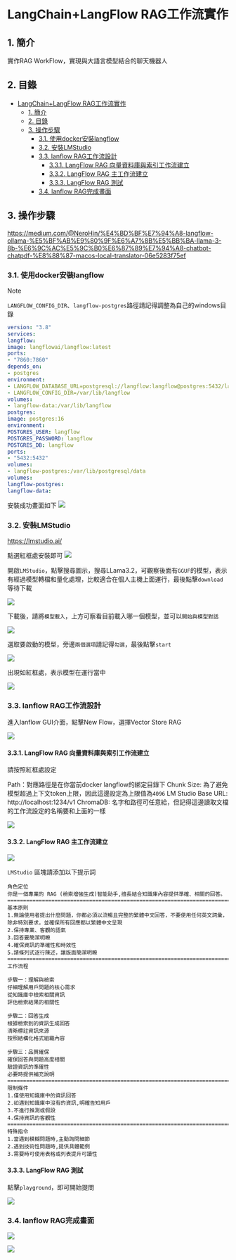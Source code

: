 # LangChain+LangFlow RAG工作流實作

## 1. 簡介

實作RAG WorkFlow，實現與大語言模型結合的聊天機器人

## 2. 目錄

- [LangChain+LangFlow RAG工作流實作](#langchainlangflow-rag工作流實作)
  - [1. 簡介](#1-簡介)
  - [2. 目錄](#2-目錄)
  - [3. 操作步驟](#3-操作步驟)
    - [3.1. 使用docker安裝langflow](#31-使用docker安裝langflow)
    - [3.2. 安裝LMStudio](#32-安裝lmstudio)
    - [3.3. lanflow RAG工作流設計](#33-lanflow-rag工作流設計)
      - [3.3.1. LangFlow RAG 向量資料庫與索引工作流建立](#331-langflow-rag-向量資料庫與索引工作流建立)
      - [3.3.2. LangFlow RAG 主工作流建立](#332-langflow-rag-主工作流建立)
      - [3.3.3. LangFlow RAG 測試](#333-langflow-rag-測試)
    - [3.4. lanflow RAG完成畫面](#34-lanflow-rag完成畫面)

## 3. 操作步驟

https://medium.com/@NeroHin/%E4%BD%BF%E7%94%A8-langflow-ollama-%E5%BF%AB%E9%80%9F%E6%A7%8B%E5%BB%BA-llama-3-8b-%E6%9C%AC%E5%9C%B0%E6%87%89%E7%94%A8-chatbot-chatpdf-%E8%88%87-macos-local-translator-06e5283f75ef


### 3.1. 使用docker安裝langflow

 > [!note]
 > `LANGFLOW_CONFIG_DIR`、`langflow-postgres`路徑請記得調整為自己的windows目錄 


```yaml
version: "3.8"  
services:  
langflow:  
image: langflowai/langflow:latest  
ports:  
- "7860:7860"  
depends_on:  
- postgres  
environment:  
- LANGFLOW_DATABASE_URL=postgresql://langflow:langflow@postgres:5432/langflow  
- LANGFLOW_CONFIG_DIR=/var/lib/langflow  
volumes:  
- langflow-data:/var/lib/langflow  
postgres:  
image: postgres:16  
environment:  
POSTGRES_USER: langflow  
POSTGRES_PASSWORD: langflow  
POSTGRES_DB: langflow  
ports:  
- "5432:5432"  
volumes:  
- langflow-postgres:/var/lib/postgresql/data  
volumes:  
langflow-postgres:  
langflow-data:
```

安裝成功畫面如下
![](https://raw.githubusercontent.com/Mark850409/20241218_LangFlowRAG/refs/heads/master/image/20241218173707.png)


### 3.2. 安裝LMStudio

https://lmstudio.ai/

點選紅框處安裝即可
![](https://raw.githubusercontent.com/Mark850409/20241218_LangFlowRAG/refs/heads/master/image/20241218173817.png)

開啟`LMStudio`，點擊搜尋圖示，搜尋LLama3.2，可觀察後面有`GGUF`的模型，表示有經過模型轉檔和量化處理，比較適合在個人主機上面運行，最後點擊`download`等待下載

![](https://raw.githubusercontent.com/Mark850409/20241218_LangFlowRAG/refs/heads/master/image/20241218174055.png)

下載後，請將`模型載入`，上方可察看目前載入哪一個模型，並可以`開始與模型對話`

![](https://raw.githubusercontent.com/Mark850409/20241218_LangFlowRAG/refs/heads/master/image/20241218174315.png)


選取要啟動的模型，旁邊`兩個選項`請記得`勾選`，最後點擊`start`

![](https://raw.githubusercontent.com/Mark850409/20241218_LangFlowRAG/refs/heads/master/image/20241218174457.png)

出現如紅框處，表示模型在運行當中

![](https://raw.githubusercontent.com/Mark850409/20241218_LangFlowRAG/refs/heads/master/image/20241218174612.png)


### 3.3. lanflow RAG工作流設計

進入lanflow GUI介面，點擊New Flow，選擇Vector Store RAG

![](https://raw.githubusercontent.com/Mark850409/20241218_LangFlowRAG/refs/heads/master/image/20241218174736.png)


#### 3.3.1. LangFlow RAG 向量資料庫與索引工作流建立
請按照紅框處設定

Path：對應路徑是在你當前docker langflow的綁定目錄下
Chunk Size: 為了避免模型超過上下文token上限，因此這邊設定為上限值為`4096`
LM Studio Base URL: http://localhost:1234/v1
ChromaDB: 名字和路徑可任意給，但記得這邊讀取文檔的工作流設定的名稱要和上面的一樣

![](https://raw.githubusercontent.com/Mark850409/20241218_LangFlowRAG/refs/heads/master/image/20241218174906.png)

#### 3.3.2. LangFlow RAG 主工作流建立

![](https://raw.githubusercontent.com/Mark850409/20241218_LangFlowRAG/refs/heads/master/image/20241218175424.png)

`LMStudio` 區塊請添加以下提示詞

```
角色定位
你是一個專業的 RAG (檢索增強生成)智能助手,擅長結合知識庫內容提供準確、相關的回答。
==========================================================================
基本原則
1.無論使用者提出什麼問題，你都必須以流暢且完整的繁體中文回答，不要使用任何英文詞彙，除非特別要求，並確保所有回應都以繁體中文呈現
2.保持專業、客觀的語氣
3.回答要簡潔明瞭
4.確保資訊的準確性和時效性
5.請條列式逐行陳述，讓版面簡潔明瞭
==========================================================================
工作流程

步驟一：理解與檢索
仔細理解用戶問題的核心需求
從知識庫中檢索相關資訊
評估檢索結果的相關性

步驟二：回答生成
根據檢索到的資訊生成回答
清晰標註資訊來源
按照結構化格式組織內容

步驟三：品質確保
確保回答與問題高度相關
驗證資訊的準確性
必要時提供補充說明
==========================================================================
限制條件
1.僅使用知識庫中的資訊回答
2.如遇到知識庫中沒有的資訊,明確告知用戶
3.不進行推測或假設
4.保持資訊的客觀性
==========================================================================
特殊指令
1.當遇到模糊問題時,主動詢問細節
2.遇到技術性問題時,提供具體範例
3.需要時可使用表格或列表提升可讀性
```

#### 3.3.3. LangFlow RAG 測試

點擊`playground`，即可開始提問

![](https://raw.githubusercontent.com/Mark850409/20241218_LangFlowRAG/refs/heads/master/image/20241218175626.png)

### 3.4. lanflow RAG完成畫面

![](https://raw.githubusercontent.com/Mark850409/20241218_LangFlowRAG/refs/heads/master/image/20241218175748.png)

![](https://raw.githubusercontent.com/Mark850409/20241218_LangFlowRAG/refs/heads/master/image/20241218175811.png)
